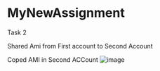 # MyNewAssignment
Task 2

Shared Ami from First account to Second Account


Coped AMI in Second ACCount
![image](https://github.com/yuvatimankar/MyNewAssignment/assets/72244797/77e7cfe2-fc09-4c8a-b0d2-e461b532f261)
